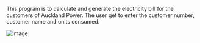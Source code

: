 This program is to calculate and generate the electricity bill for the customers of Auckland Power. The user get to enter the customer number, customer name and units consumed.

![image](https://github.com/cymans/CPP-Programming/assets/95664092/590c6782-09fb-464e-989f-eaacaf63af79)
